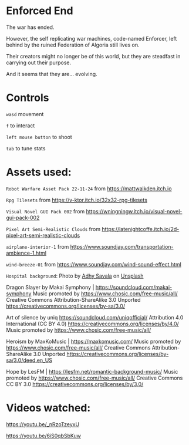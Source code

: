 # Enforced End

The war has ended. 

However, the self replicating war machines, code-named Enforcer, left behind by the ruined Federation of Algoria still lives on.

Their creators might no longer be of this world, but they are steadfast in carrying out their purpose.

And it seems that they are... evolving.

# Controls

`wasd` movement

`f` to interact

`left mouse button` to shoot

`tab` to tune stats


# Assets used:

`Robot Warfare Asset Pack 22-11-24` from https://mattwalkden.itch.io

`Rpg Tilesets` from https://v-ktor.itch.io/32x32-rpg-tilesets

`Visual Novel GUI Pack 002` from https://wningningw.itch.io/visual-novel-gui-pack-002

<!-- `Simple Sky Pixel Backgrounds` from https://caniaeast.itch.io/simple-sky-pixel-backgrounds -->

`Pixel Art Semi-Realistic Clouds` from https://latenightcoffe.itch.io/2d-pixel-art-semi-realistic-clouds

`airplane-interior-1` from https://www.soundjay.com/transportation-ambience-1.html

`wind-breeze-01` from https://www.soundjay.com/wind-sound-effect.html

`Hospital background`: Photo by <a href="https://unsplash.com/@adhy?utm_source=unsplash&utm_medium=referral&utm_content=creditCopyText">Adhy Savala</a> on <a href="https://unsplash.com/s/photos/hospital?utm_source=unsplash&utm_medium=referral&utm_content=creditCopyText">Unsplash</a>
  

Dragon Slayer by Makai Symphony | https://soundcloud.com/makai-symphony
Music promoted by https://www.chosic.com/free-music/all/
Creative Commons Attribution-ShareAlike 3.0 Unported
https://creativecommons.org/licenses/by-sa/3.0/

Art of silence by uniq
https://soundcloud.com/uniqofficial/
Attribution 4.0 International (CC BY 4.0)
https://creativecommons.org/licenses/by/4.0/
Music promoted by https://www.chosic.com/free-music/all/

Heroism by MaxKoMusic | https://maxkomusic.com/
Music promoted by https://www.chosic.com/free-music/all/
Creative Commons Attribution-ShareAlike 3.0 Unported
https://creativecommons.org/licenses/by-sa/3.0/deed.en_US 

Hope by LesFM | https://lesfm.net/romantic-background-music/
Music promoted by https://www.chosic.com/free-music/all/
Creative Commons CC BY 3.0
https://creativecommons.org/licenses/by/3.0/

# Videos watched:

https://youtu.be/_nRzoTzeyxU

https://youtu.be/6iS0qbSbKuw
